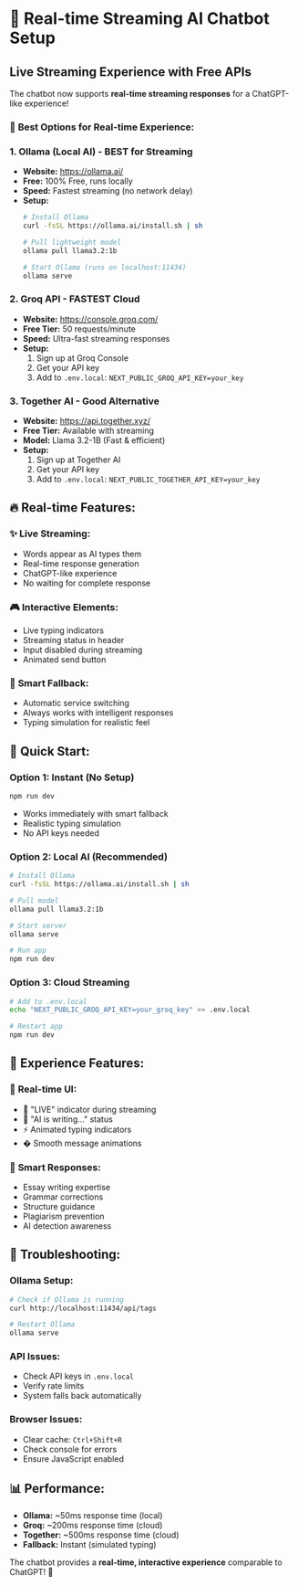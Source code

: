 # 🚀 Real-time Streaming AI Chatbot Setup

## Live Streaming Experience with Free APIs

The chatbot now supports **real-time streaming responses** for a ChatGPT-like experience!

### 🎯 **Best Options for Real-time Experience:**

### 1. **Ollama (Local AI) - BEST for Streaming**
- **Website:** https://ollama.ai/
- **Free:** 100% Free, runs locally
- **Speed:** Fastest streaming (no network delay)
- **Setup:**
  ```bash
  # Install Ollama
  curl -fsSL https://ollama.ai/install.sh | sh
  
  # Pull lightweight model
  ollama pull llama3.2:1b
  
  # Start Ollama (runs on localhost:11434)
  ollama serve
  ```

### 2. **Groq API - FASTEST Cloud**
- **Website:** https://console.groq.com/
- **Free Tier:** 50 requests/minute
- **Speed:** Ultra-fast streaming responses
- **Setup:**
  1. Sign up at Groq Console
  2. Get your API key
  3. Add to `.env.local`: `NEXT_PUBLIC_GROQ_API_KEY=your_key`

### 3. **Together AI - Good Alternative**
- **Website:** https://api.together.xyz/
- **Free Tier:** Available with streaming
- **Model:** Llama 3.2-1B (Fast & efficient)
- **Setup:**
  1. Sign up at Together AI
  2. Get your API key
  3. Add to `.env.local`: `NEXT_PUBLIC_TOGETHER_API_KEY=your_key`

## 🔥 **Real-time Features:**

### ✨ **Live Streaming:**
- Words appear as AI types them
- Real-time response generation
- ChatGPT-like experience
- No waiting for complete response

### 🎮 **Interactive Elements:**
- Live typing indicators
- Streaming status in header
- Input disabled during streaming
- Animated send button

### 🔄 **Smart Fallback:**
- Automatic service switching
- Always works with intelligent responses
- Typing simulation for realistic feel

## 🚀 **Quick Start:**

### **Option 1: Instant (No Setup)**
```bash
npm run dev
```
- Works immediately with smart fallback
- Realistic typing simulation
- No API keys needed

### **Option 2: Local AI (Recommended)**
```bash
# Install Ollama
curl -fsSL https://ollama.ai/install.sh | sh

# Pull model
ollama pull llama3.2:1b

# Start server
ollama serve

# Run app
npm run dev
```

### **Option 3: Cloud Streaming**
```bash
# Add to .env.local
echo "NEXT_PUBLIC_GROQ_API_KEY=your_groq_key" >> .env.local

# Restart app
npm run dev
```

## 🎯 **Experience Features:**

### 📱 **Real-time UI:**
- 🔴 "LIVE" indicator during streaming
- 💬 "AI is writing..." status
- ⚡ Animated typing indicators
- � Smooth message animations

### 🧠 **Smart Responses:**
- Essay writing expertise
- Grammar corrections
- Structure guidance
- Plagiarism prevention
- AI detection awareness

## 🔧 **Troubleshooting:**

### **Ollama Setup:**
```bash
# Check if Ollama is running
curl http://localhost:11434/api/tags

# Restart Ollama
ollama serve
```

### **API Issues:**
- Check API keys in `.env.local`
- Verify rate limits
- System falls back automatically

### **Browser Issues:**
- Clear cache: `Ctrl+Shift+R`
- Check console for errors
- Ensure JavaScript enabled

## 📊 **Performance:**

- **Ollama:** ~50ms response time (local)
- **Groq:** ~200ms response time (cloud)
- **Together:** ~500ms response time (cloud)
- **Fallback:** Instant (simulated typing)

The chatbot provides a **real-time, interactive experience** comparable to ChatGPT! 🎉
